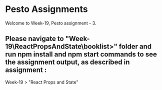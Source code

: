 # Pesto Assignments  

Welcome to Week-19, Pesto assignment - 3.

## Please navigate to "Week-19\ReactPropsAndState\booklist>" folder and run npm install and npm start commands to see the assignment output, as described in assignment :
Week-19 > "React Props and State"